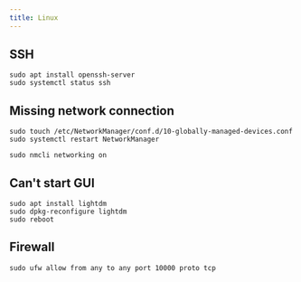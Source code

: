 ```yaml
---
title: Linux
---
```

## SSH
```
sudo apt install openssh-server
sudo systemctl status ssh
```
## Missing network connection
```
sudo touch /etc/NetworkManager/conf.d/10-globally-managed-devices.conf
sudo systemctl restart NetworkManager

sudo nmcli networking on
```
## Can't start GUI
```
sudo apt install lightdm  
sudo dpkg-reconfigure lightdm   
sudo reboot
```

## Firewall

```
sudo ufw allow from any to any port 10000 proto tcp
```
